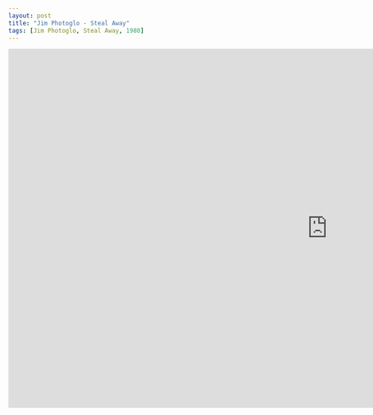 ```yaml
---
layout: post
title: "Jim Photoglo - Steal Away"
tags: [Jim Photoglo, Steal Away, 1980]
---
```


<div class="embed-responsive embed-responsive-16by9">
    <iframe width="1280" height="720" src="https://www.youtube.com/embed/9usyUF9XzqE" frameborder="0" allow="autoplay; encrypted-media" allowfullscreen></iframe>
</div>
